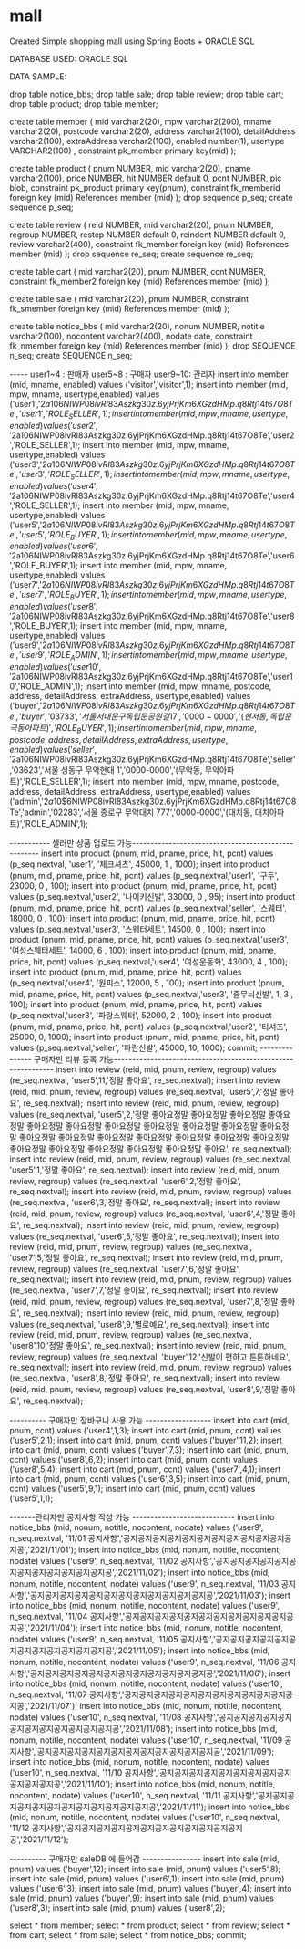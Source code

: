 # mall

Created Simple shopping mall using Spring Boots + ORACLE SQL



DATABASE USED: ORACLE SQL


DATA SAMPLE:

drop table notice_bbs;
drop table sale;
drop table review;
drop table cart;
drop table product;
drop table member;

create table member (
mid varchar2(20),
mpw varchar2(200),
mname varchar2(20),
postcode varchar2(20),
address varchar2(100),
detailAddress varchar2(100),
extraAddress varchar2(100),
enabled number(1),
usertype VARCHAR2(100) ,
constraint pk_member primary key(mid)
);

create table product (
pnum NUMBER,
mid varchar2(20),
pname varchar2(100),
price NUMBER,
hit NUMBER default 0,
pcnt NUMBER,
pic blob,
constraint pk_product primary key(pnum),
constraint fk_memberid
    foreign key (mid)
    References member (mid)
);
drop sequence p_seq;
create sequence p_seq;

create table review (
reid NUMBER,
mid varchar2(20),
pnum NUMBER,
regroup NUMBER,
restep NUMBER default 0,
reindent NUMBER default 0,
review varchar2(400),
constraint fk_member
    foreign key (mid)
    References member (mid)
);
drop sequence re_seq;
create sequence re_seq;

create table cart (
mid varchar2(20),
pnum NUMBER,
ccnt NUMBER,
constraint fk_member2
    foreign key (mid)
    References member (mid)
);

create table sale (
mid varchar2(20),
pnum NUMBER,
constraint fk_smember
    foreign key (mid)
    References member (mid)
);

create table notice_bbs (
mid varchar2(20),
nonum NUMBER,
notitle varchar2(100),
nocontent varchar2(400),
nodate date,
constraint fk_nmember
    foreign key (mid)
    References member (mid)
);
drop SEQUENCE n_seq;
create SEQUENCE n_seq;


----- user1~4 : 판매자  user5~8 : 구매자 user9~10: 관리자
insert into member (mid, mname, enabled) values ('visitor','visitor',1);
insert into member (mid, mpw, mname, usertype,enabled) values ('user1','$2a$10$6NIWP08ivRI83Aszkg30z.6yjPrjKm6XGzdHMp.q8Rtj14t67O8Te','user1','ROLE_SELLER',1);
insert into member (mid, mpw, mname, usertype,enabled) values ('user2','$2a$10$6NIWP08ivRI83Aszkg30z.6yjPrjKm6XGzdHMp.q8Rtj14t67O8Te','user2','ROLE_SELLER',1);
insert into member (mid, mpw, mname, usertype,enabled) values ('user3','$2a$10$6NIWP08ivRI83Aszkg30z.6yjPrjKm6XGzdHMp.q8Rtj14t67O8Te','user3','ROLE_SELLER',1);
insert into member (mid, mpw, mname, usertype,enabled) values ('user4','$2a$10$6NIWP08ivRI83Aszkg30z.6yjPrjKm6XGzdHMp.q8Rtj14t67O8Te','user4','ROLE_SELLER',1);
insert into member (mid, mpw, mname, usertype,enabled) values ('user5','$2a$10$6NIWP08ivRI83Aszkg30z.6yjPrjKm6XGzdHMp.q8Rtj14t67O8Te','user5','ROLE_BUYER',1);
insert into member (mid, mpw, mname, usertype,enabled) values ('user6','$2a$10$6NIWP08ivRI83Aszkg30z.6yjPrjKm6XGzdHMp.q8Rtj14t67O8Te','user6','ROLE_BUYER',1);
insert into member (mid, mpw, mname, usertype,enabled) values ('user7','$2a$10$6NIWP08ivRI83Aszkg30z.6yjPrjKm6XGzdHMp.q8Rtj14t67O8Te','user7','ROLE_BUYER',1);
insert into member (mid, mpw, mname, usertype,enabled) values ('user8','$2a$10$6NIWP08ivRI83Aszkg30z.6yjPrjKm6XGzdHMp.q8Rtj14t67O8Te','user8','ROLE_BUYER',1);
insert into member (mid, mpw, mname, usertype,enabled) values ('user9','$2a$10$6NIWP08ivRI83Aszkg30z.6yjPrjKm6XGzdHMp.q8Rtj14t67O8Te','user9','ROLE_ADMIN',1);
insert into member (mid, mpw, mname, usertype,enabled) values ('user10','$2a$10$6NIWP08ivRI83Aszkg30z.6yjPrjKm6XGzdHMp.q8Rtj14t67O8Te','user10','ROLE_ADMIN',1);
insert into member (mid, mpw, mname, postcode, address, detailAddress, extraAddress, usertype,enabled) values 
('buyer','$2a$10$6NIWP08ivRI83Aszkg30z.6yjPrjKm6XGzdHMp.q8Rtj14t67O8Te','buyer','03733','서울 서대문구 독립문공원길 17','0000-0000','(현저동, 독립문극동아파트)','ROLE_BUYER',1);
insert into member (mid, mpw, mname, postcode, address, detailAddress, extraAddress, usertype,enabled) values 
('seller','$2a$10$6NIWP08ivRI83Aszkg30z.6yjPrjKm6XGzdHMp.q8Rtj14t67O8Te','seller','03623','서울 성동구 무악현대 1','0000-0000','(무악동, 무악아파트)','ROLE_SELLER',1);
insert into member (mid, mpw, mname, postcode, address, detailAddress, extraAddress, usertype,enabled) values 
('admin','$2a$10$6NIWP08ivRI83Aszkg30z.6yjPrjKm6XGzdHMp.q8Rtj14t67O8Te','admin','02283','서울 종로구 무악대치 777','0000-0000','(대치동, 대치아파트)','ROLE_ADMIN',1);





----------- 셀러만 상품 업로드 가능----------------------------------------------------
insert into product (pnum, mid, pname, price, hit, pcnt) values (p_seq.nextval, 'user1', '체크셔츠', 45000, 1 , 1000);
insert into product (pnum, mid, pname, price, hit, pcnt) values (p_seq.nextval,'user1', '구두', 23000, 0 , 100);
insert into product (pnum, mid, pname, price, hit, pcnt) values (p_seq.nextval,'user2', '나이키신발', 33000, 0 , 95);
insert into product (pnum, mid, pname, price, hit, pcnt) values (p_seq.nextval,'seller', '스웨터', 18000, 0 , 100);
insert into product (pnum, mid, pname, price, hit, pcnt) values (p_seq.nextval,'user3', '스웨터세트', 14500, 0 , 100);
insert into product (pnum, mid, pname, price, hit, pcnt) values (p_seq.nextval,'user3', '여성스웨터세트', 14000, 6 , 100);
insert into product (pnum, mid, pname, price, hit, pcnt) values (p_seq.nextval,'user4', '여성운동화', 43000, 4 , 100);
insert into product (pnum, mid, pname, price, hit, pcnt) values (p_seq.nextval,'user4', '원피스', 12000, 5 , 100);
insert into product (pnum, mid, pname, price, hit, pcnt) values (p_seq.nextval,'user3', '줄무늬신발', 1, 3 , 100);
insert into product (pnum, mid, pname, price, hit, pcnt) values (p_seq.nextval,'user3', '파랑스웨터', 52000, 2 , 100);
insert into product (pnum, mid, pname, price, hit, pcnt) values (p_seq.nextval,'user2', '티셔츠', 25000, 0, 1000);
insert into product (pnum, mid, pname, price, hit, pcnt) values (p_seq.nextval,'seller', '파란신발', 45000, 10, 1000);
commit;
--------------- 구매자만 리뷰 등록 가능-------------------------------------------------------------
insert into review (reid, mid, pnum, review, regroup) values (re_seq.nextval, 'user5',11,'정말 좋아요', re_seq.nextval);
insert into review (reid, mid, pnum, review, regroup) values (re_seq.nextval, 'user5',7,'정말 좋아요', re_seq.nextval);
insert into review (reid, mid, pnum, review, regroup) values (re_seq.nextval, 'user5',2,'정말 좋아요정말 좋아요정말 좋아요정말 좋아요정말 좋아요정말 좋아요정말 좋아요정말 좋아요정말 좋아요정말 좋아요정말 좋아요정말 
좋아요정말 좋아요정말 좋아요정말 좋아요정말 좋아요정말 좋아요정말 좋아요정말 좋아요정말 좋아요정말 좋아요정말 좋아요정말 좋아요정말 좋아요', re_seq.nextval);
insert into review (reid, mid, pnum, review, regroup) values (re_seq.nextval, 'user5',1,'정말 좋아요', re_seq.nextval);
insert into review (reid, mid, pnum, review, regroup) values (re_seq.nextval, 'user6',2,'정말 좋아요', re_seq.nextval);
insert into review (reid, mid, pnum, review, regroup) values (re_seq.nextval, 'user6',3,'정말 좋아요', re_seq.nextval);
insert into review (reid, mid, pnum, review, regroup) values (re_seq.nextval, 'user6',4,'정말 좋아요', re_seq.nextval);
insert into review (reid, mid, pnum, review, regroup) values (re_seq.nextval, 'user6',5,'정말 좋아요', re_seq.nextval);
insert into review (reid, mid, pnum, review, regroup) values (re_seq.nextval, 'user7',5,'정말 좋아요', re_seq.nextval);
insert into review (reid, mid, pnum, review, regroup) values (re_seq.nextval, 'user7',6,'정말 좋아요', re_seq.nextval);
insert into review (reid, mid, pnum, review, regroup) values (re_seq.nextval, 'user7',7,'정말 좋아요', re_seq.nextval);
insert into review (reid, mid, pnum, review, regroup) values (re_seq.nextval, 'user7',8,'정말 좋아요', re_seq.nextval);
insert into review (reid, mid, pnum, review, regroup) values (re_seq.nextval, 'user8',9,'별로예요', re_seq.nextval);
insert into review (reid, mid, pnum, review, regroup) values (re_seq.nextval, 'user8',10,'정말 좋아요', re_seq.nextval);
insert into review (reid, mid, pnum, review, regroup) values (re_seq.nextval, 'buyer',12,'신발이 편하고 튼튼하네요', re_seq.nextval);
insert into review (reid, mid, pnum, review, regroup) values (re_seq.nextval, 'user8',8,'정말 좋아요', re_seq.nextval);
insert into review (reid, mid, pnum, review, regroup) values (re_seq.nextval, 'user8',9,'정말 좋아요', re_seq.nextval);

---------- 구매자만 장바구니 사용 가능 ------------------
insert into cart (mid, pnum, ccnt) values ('user4',1,3);
insert into cart (mid, pnum, ccnt) values ('user5',2,1);
insert into cart (mid, pnum, ccnt) values ('buyer',11,2);
insert into cart (mid, pnum, ccnt) values ('buyer',7,3);
insert into cart (mid, pnum, ccnt) values ('user8',6,2);
insert into cart (mid, pnum, ccnt) values ('user8',5,4);
insert into cart (mid, pnum, ccnt) values ('user7',4,1);
insert into cart (mid, pnum, ccnt) values ('user6',3,5);
insert into cart (mid, pnum, ccnt) values ('user5',9,1);
insert into cart (mid, pnum, ccnt) values ('user5',1,1);

-------관리자만 공지사항 작성 가능 ----------------------------
insert into notice_bbs (mid, nonum, notitle, nocontent, nodate)
 values ('user9', n_seq.nextval, '11/01 공지사항','공지공지공지공지공지공지공지공지공지공지공지공지공','2021/11/01');
insert into notice_bbs (mid, nonum, notitle, nocontent, nodate)
 values ('user9', n_seq.nextval, '11/02 공지사항','공지공지공지공지공지공지공지공지공지공지공지공지공','2021/11/02');
insert into notice_bbs (mid, nonum, notitle, nocontent, nodate)
 values ('user9', n_seq.nextval, '11/03 공지사항','공지공지공지공지공지공지공지공지공지공지공지공지공','2021/11/03');
insert into notice_bbs (mid, nonum, notitle, nocontent, nodate)
 values ('user9', n_seq.nextval, '11/04 공지사항','공지공지공지공지공지공지공지공지공지공지공지공지공','2021/11/04');
insert into notice_bbs (mid, nonum, notitle, nocontent, nodate)
 values ('user9', n_seq.nextval, '11/05 공지사항','공지공지공지공지공지공지공지공지공지공지공지공지공','2021/11/05');
insert into notice_bbs (mid, nonum, notitle, nocontent, nodate)
 values ('user9', n_seq.nextval, '11/06 공지사항','공지공지공지공지공지공지공지공지공지공지공지공지공','2021/11/06');
insert into notice_bbs (mid, nonum, notitle, nocontent, nodate)
 values ('user10', n_seq.nextval, '11/07 공지사항','공지공지공지공지공지공지공지공지공지공지공지공지공','2021/11/07');
insert into notice_bbs (mid, nonum, notitle, nocontent, nodate)
 values ('user10', n_seq.nextval, '11/08 공지사항','공지공지공지공지공지공지공지공지공지공지공지공지공','2021/11/08');
insert into notice_bbs (mid, nonum, notitle, nocontent, nodate)
 values ('user10', n_seq.nextval, '11/09 공지사항','공지공지공지공지공지공지공지공지공지공지공지공지공','2021/11/09');
insert into notice_bbs (mid, nonum, notitle, nocontent, nodate)
 values ('user10', n_seq.nextval, '11/10 공지사항','공지공지공지공지공지공지공지공지공지공지공지공지공','2021/11/10');
insert into notice_bbs (mid, nonum, notitle, nocontent, nodate)
 values ('user10', n_seq.nextval, '11/11 공지사항','공지공지공지공지공지공지공지공지공지공지공지공지공','2021/11/11');
insert into notice_bbs (mid, nonum, notitle, nocontent, nodate)
 values ('user10', n_seq.nextval, '11/12 공지사항','공지공지공지공지공지공지공지공지공지공지공지공지공','2021/11/12');
 
 
 ---------- 구매자만 saleDB 에 들어감 ----------------
insert into sale (mid, pnum) values ('buyer',12);
insert into sale (mid, pnum) values ('user5',8);
insert into sale (mid, pnum) values ('user6',1);
insert into sale (mid, pnum) values ('user6',3);
insert into sale (mid, pnum) values ('buyer',4);
insert into sale (mid, pnum) values ('buyer',9);
insert into sale (mid, pnum) values ('user8',3);
insert into sale (mid, pnum) values ('user8',2);

select * from member;
select * from product;
select * from review;
select * from cart;
select * from sale;
select * from notice_bbs;
commit;

